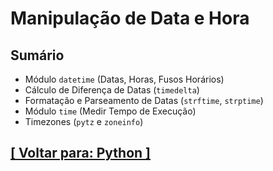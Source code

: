 # Manipulação de Data e Hora

## Sumário

- Módulo `datetime` (Datas, Horas, Fusos Horários)
- Cálculo de Diferença de Datas (`timedelta`)
- Formatação e Parseamento de Datas (`strftime`, `strptime`)
- Módulo `time` (Medir Tempo de Execução)
- Timezones (`pytz` e `zoneinfo`)

## [[ Voltar para: Python ]](../python.md)
